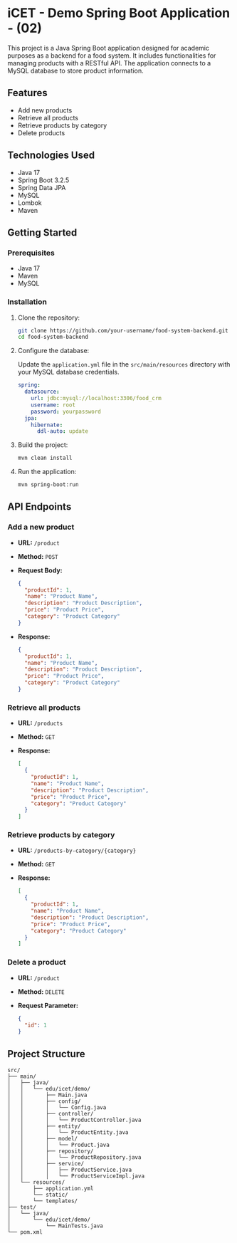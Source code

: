 # iCET - Demo Spring Boot Application - (02)

This project is a Java Spring Boot application designed for academic purposes as a backend for a food system. It includes functionalities for managing products with a RESTful API. The application connects to a MySQL database to store product information.

## Features

- Add new products
- Retrieve all products
- Retrieve products by category
- Delete products

## Technologies Used

- Java 17
- Spring Boot 3.2.5
- Spring Data JPA
- MySQL
- Lombok
- Maven

## Getting Started

### Prerequisites

- Java 17
- Maven
- MySQL

### Installation

1. Clone the repository:

    ```bash
    git clone https://github.com/your-username/food-system-backend.git
    cd food-system-backend
    ```

2. Configure the database:

    Update the `application.yml` file in the `src/main/resources` directory with your MySQL database credentials.

    ```yaml
    spring:
      datasource:
        url: jdbc:mysql://localhost:3306/food_crm
        username: root
        password: yourpassword
      jpa:
        hibernate:
          ddl-auto: update
    ```

3. Build the project:

    ```bash
    mvn clean install
    ```

4. Run the application:

    ```bash
    mvn spring-boot:run
    ```

## API Endpoints

### Add a new product

- **URL:** `/product`
- **Method:** `POST`
- **Request Body:**

    ```json
    {
      "productId": 1,
      "name": "Product Name",
      "description": "Product Description",
      "price": "Product Price",
      "category": "Product Category"
    }
    ```

- **Response:**

    ```json
    {
      "productId": 1,
      "name": "Product Name",
      "description": "Product Description",
      "price": "Product Price",
      "category": "Product Category"
    }
    ```

### Retrieve all products

- **URL:** `/products`
- **Method:** `GET`
- **Response:**

    ```json
    [
      {
        "productId": 1,
        "name": "Product Name",
        "description": "Product Description",
        "price": "Product Price",
        "category": "Product Category"
      }
    ]
    ```

### Retrieve products by category

- **URL:** `/products-by-category/{category}`
- **Method:** `GET`
- **Response:**

    ```json
    [
      {
        "productId": 1,
        "name": "Product Name",
        "description": "Product Description",
        "price": "Product Price",
        "category": "Product Category"
      }
    ]
    ```

### Delete a product

- **URL:** `/product`
- **Method:** `DELETE`
- **Request Parameter:**

    ```json
    {
      "id": 1
    }
    ```

## Project Structure

```plaintext
src/
├── main/
│   ├── java/
│   │   └── edu/icet/demo/
│   │       ├── Main.java
│   │       ├── config/
│   │       │   └── Config.java
│   │       ├── controller/
│   │       │   └── ProductController.java
│   │       ├── entity/
│   │       │   └── ProductEntity.java
│   │       ├── model/
│   │       │   └── Product.java
│   │       ├── repository/
│   │       │   └── ProductRepository.java
│   │       ├── service/
│   │       │   ├── ProductService.java
│   │       │   └── ProductServiceImpl.java
│   └── resources/
│       ├── application.yml
│       └── static/
│       └── templates/
├── test/
│   └── java/
│       └── edu/icet/demo/
│           └── MainTests.java
└── pom.xml
